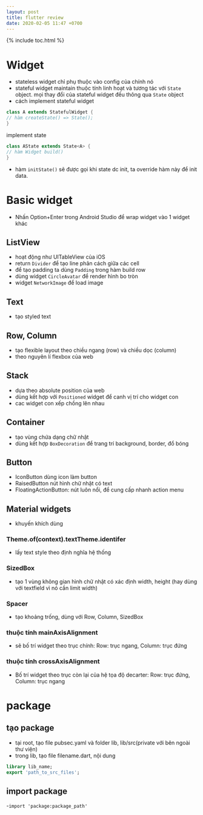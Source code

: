 ```yaml
---
layout: post
title: flutter review
date: 2020-02-05 11:47 +0700
---
```

{% include toc.html %}

# Widget
- stateless widget chỉ phụ thuộc vào config của chính nó 
- stateful widget maintain thuộc tính linh hoạt và tương tác với `State` object. mọi thay đổi của stateful widget đều thông qua `State` object
- cách implement stateful widget
```dart
class A extends StatefulWidget {
// hàm createState() => State();
}
```
implement state 
```dart
class AState extends State<A> {
// hàm Widget build()
}
```
- hàm `initState()` sẽ được gọi khi state dc init, ta override hàm này để init data.

# Basic widget 
- Nhấn Option+Enter trong Android Studio để wrap widget vào 1 widget khác

## ListView 
- hoạt động như UITableView của iOS
- return `Divider` để tạo line phân cách giữa các cell 
- để tạo padding ta dùng `Padding` trong hàm build row
- dùng widget `CircleAvatar` để render hình bo tròn 
- widget `NetworkImage` để load image 

## Text
- tạo styled text 

## Row, Column
- tạo flexible layout theo chiều ngang (row) và chiều dọc (column)
- theo nguyên lí flexbox của web 

## Stack 
- dựa theo absolute position của web 
- dùng kết hợp với `Positioned` widget để canh vị trí cho widget con 
- cac widget con xếp chồng lên nhau 

## Container 
- tạo vùng chứa dạng chữ nhật
- dùng kết hợp `BoxDecoration` để trang trí background, border, đổ bóng 

## Button
- IconButton dùng icon làm button 
- RaisedButton nút hình chữ nhật có text 
- FloatingActionButton: nút luôn nổi, để cung cấp nhanh action menu 

## Material widgets
- khuyến khích dùng 

### Theme.of(context).textTheme.identifer
- lấy text style theo định nghĩa hệ thống 

### SizedBox
- tạo 1 vùng không gian hình chữ nhật có xác định width, height (hay dùng với textfield vì nó cần limit width)
### Spacer
- tạo khoảng trống, dùng với Row, Column, SizedBox 
### thuộc tính mainAxisAlignment 
- sẽ bố trí widget theo trục chính: Row: trục ngang, Column: trục đứng 
### thuộc tính crossAxisAlignment
- Bố trí widget theo trục còn lại của hệ tọa độ decarter: Row: trục đứng, Column: trục ngang 
# package
## tạo package
- tại root, tạo file pubsec.yaml và folder lib, lib/src(private với bên ngoài thư viện)
- trong lib, tạo file filename.dart, nội dung
```dart
library lib_name;
export 'path_to_src_files';
```
## import package
-`import 'package:package_path'`
